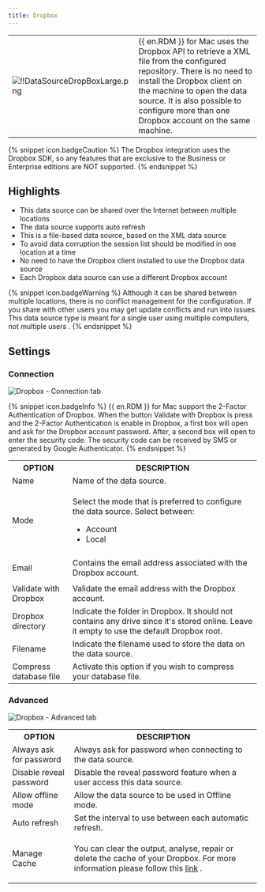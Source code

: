 ```yaml
---
title: Dropbox
---
```

<table>
	<tr>
		<td>

![!!DataSourceDropBoxLarge.png](https://webdevolutions.azureedge.net/docs/common/DataSourceDropBoxLarge.png) 
		</td>
		<td>
{{ en.RDM }} for Mac uses the Dropbox API to retrieve a XML file from the configured repository. There is no need to install the Dropbox client on the machine to open the data source. It is also possible to configure more than one Dropbox account on the same machine. 
		</td>
	</tr>
</table>

{% snippet icon.badgeCaution %} 
The Dropbox integration uses the Dropbox SDK, so any features that are exclusive to the Business or Enterprise editions are NOT supported. 
{% endsnippet %}
 
## Highlights 

* This data source can be shared over the Internet between multiple locations 
* The data source supports auto refresh 
* This is a file-based data source, based on the XML data source 
* To avoid data corruption the session list should be modified in one location at a time 
* No need to have the Dropbox client installed to use the Dropbox data source 
* Each Dropbox data source can use a different Dropbox account  

{% snippet icon.badgeWarning %} 
Although it can be shared between multiple locations, there is no conflict management for the configuration. If you share with other users you may get update conflicts and run into issues. This data source type is meant for a single user using multiple computers, not multiple users . 
{% endsnippet %}
 
## Settings 

### Connection 

![Dropbox - Connection tab](https://webdevolutions.azureedge.net/docs/en/rdm/mac/clip6046.png) 

{% snippet icon.badgeInfo %} 
{{ en.RDM }} for Mac support the 2-Factor Authentication of Dropbox. When the button Validate with Dropbox is   press and the 2-Factor Authentication is enable in Dropbox, a first box will open and ask for the Dropbox account password. After, a second box will open to enter the security code. The security code can be received by SMS or generated by Google Authenticator. 
{% endsnippet %}
 
<table>
	<tr>
		<th>
OPTION 
		</th>
		<th>
DESCRIPTION 
		</th>
	</tr>
	<tr>
		<td>
Name 
		</td>
		<td>
Name of the data source. 
		</td>
	</tr>
	<tr>
		<td>
Mode 
		</td>
		<td>

Select the mode that is preferred to configure the data source. Select between:  

* Account 
* Local 
		</td>
	</tr>
	<tr>
		<td>
Email 
		</td>
		<td>
Contains the email address associated with the Dropbox account. 
		</td>
	</tr>
	<tr>
		<td>
Validate with Dropbox 
		</td>
		<td>
Validate the email address with the Dropbox account. 
		</td>
	</tr>
	<tr>
		<td>
Dropbox directory 
		</td>
		<td>
Indicate the folder in Dropbox. It should not contains any drive since it's stored online. Leave it empty to use the default Dropbox root. 
		</td>
	</tr>
	<tr>
		<td>
Filename 
		</td>
		<td>
Indicate the filename used to store the data on the data source. 
		</td>
	</tr>
	<tr>
		<td>
Compress database file 
		</td>
		<td>
Activate this option if you wish to compress your database file. 
		</td>
	</tr>
</table>

### Advanced 

![Dropbox - Advanced tab](https://webdevolutions.azureedge.net/docs/en/rdm/mac/clip10147.png) 

<table>
	<tr>
		<th>
OPTION 
		</th>
		<th>
DESCRIPTION 
		</th>
	</tr>
	<tr>
		<td>
Always ask for password 
		</td>
		<td>
Always ask for password when connecting to the data source. 
		</td>
	</tr>
	<tr>
		<td>
Disable reveal password 
		</td>
		<td>
Disable the reveal password feature when a user access this data source. 
		</td>
	</tr>
	<tr>
		<td>
Allow offline mode 
		</td>
		<td>
Allow the data source to be used in Offline mode. 
		</td>
	</tr>
	<tr>
		<td>
Auto refresh 
		</td>
		<td>
Set the interval to use between each automatic refresh. 
		</td>
	</tr>
	<tr>
		<td>
Manage Cache 
		</td>
		<td>

You can clear the output, analyse, repair or delete the cache of your Dropbox. For more information please follow this [link](/rdm/mac/data-sources/manage-cache/) . 
		</td>
	</tr>
</table>


